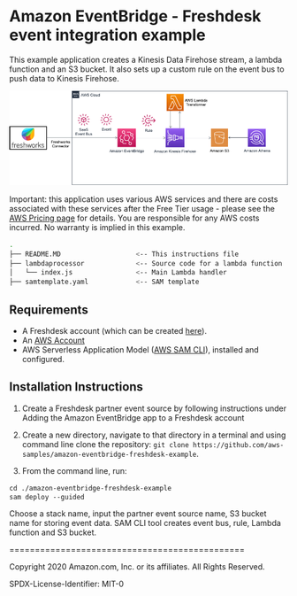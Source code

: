 # Amazon EventBridge - Freshdesk event integration example

This example application creates a Kinesis Data Firehose stream, a lambda function and an S3 bucket. It also sets up a custom rule on the event bus to push data to Kinesis Firehose.

![EventBridge Freshdesk Integration](./freshworks-eventbridge.png)

Important: this application uses various AWS services and there are costs associated with these services after the Free Tier usage - please see the [AWS Pricing page](https://aws.amazon.com/pricing/) for details. You are responsible for any AWS costs incurred. No warranty is implied in this example.

```bash
.
├── README.MD                   <-- This instructions file
├── lambdaprocessor             <-- Source code for a lambda function
│   └── index.js                <-- Main Lambda handler
├── samtemplate.yaml            <-- SAM template
```

## Requirements

- A Freshdesk account (which can be created [here](https://freshdesk.com/signup)).
- An [AWS Account](https://aws.amazon.com/resources/create-account/)
- AWS Serverless Application Model ([AWS SAM CLI](https://docs.aws.amazon.com/serverless-application-model/latest/developerguide/serverless-sam-cli-install.html)), installed and configured.

## Installation Instructions

1. Create a Freshdesk partner event source by following instructions under Adding the Amazon EventBridge app to a Freshdesk account

2. Create a new directory, navigate to that directory in a terminal and using command line clone the repository: `git clone https://github.com/aws-samples/amazon-eventbridge-freshdesk-example`.

3. From the command line, run:

```
cd ./amazon-eventbridge-freshdesk-example
sam deploy --guided
```

Choose a stack name, input the partner event source name, S3 bucket name for storing event data. SAM CLI tool creates event bus, rule, Lambda function and S3 bucket.

==============================================

Copyright 2020 Amazon.com, Inc. or its affiliates. All Rights Reserved.

SPDX-License-Identifier: MIT-0
